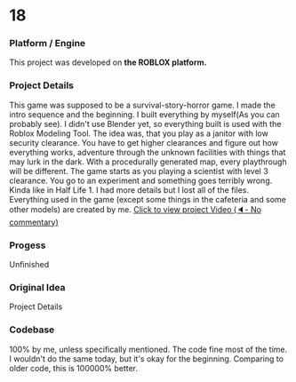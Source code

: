 # 18

### Platform / Engine
This project was developed on **the ROBLOX platform.**

### Project Details
This game was supposed to be a survival-story-horror game. I made the intro sequence and the beginning. I built everything by myself(As you can probably see). I didn't use Blender yet, so everything built is used with the Roblox Modeling Tool. The idea was, that you play as a janitor with low security clearance. You have to get higher clearances and figure out how everything works, adventure through the unknown facilities with things that may lurk in the dark. With a procedurally generated map, every playthrough will be different. The game starts as you playing a scientist with level 3 clearance. You go to an experiment and something goes terribly wrong. Kinda like in Half Life 1. I had more details but I lost all of the files. Everything used in the game (except some things in the cafeteria and some other models) are created by me.
[Click to view project Video  (🔈- No commentary)](https://hyper-tech.ch/!videos/SAE/18.mp4)

### Progess
Unfinished

### Original Idea
Project Details

### Codebase
100% by me, unless specifically mentioned. The code fine most of the time. I wouldn't do the same today, but it's okay for the beginning. Comparing to older code, this is 100000% better.